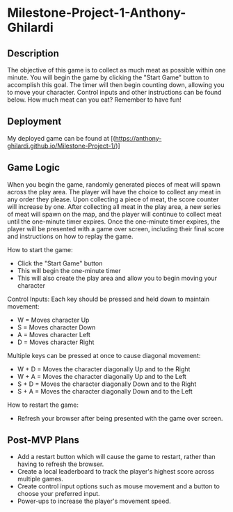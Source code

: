 # Milestone-Project-1-Anthony-Ghilardi

## Description

The objective of this game is to collect as much meat as possible within one minute. You will begin the game by clicking the "Start Game" button to accomplish this goal. The timer will then begin counting down, allowing you to move your character. Control inputs and other instructions can be found below. How much meat can you eat? Remember to have fun! 

## Deployment

My deployed game can be found at [(https://anthony-ghilardi.github.io/Milestone-Project-1/)]

## Game Logic

When you begin the game, randomly generated pieces of meat will spawn across the play area. The player will have the choice to collect any meat in any order they please. Upon collecting a piece of meat, the score counter will increase by one. After collecting all meat in the play area, a new series of meat will spawn on the map, and the player will continue to collect meat until the one-minute timer expires. Once the one-minute timer expires, the player will be presented with a game over screen, including their final score and instructions on how to replay the game.

How to start the game:
- Click the "Start Game" button
- This will begin the one-minute timer
- This will also create the play area and allow you to begin moving your character

Control Inputs:
Each key should be pressed and held down to maintain movement:

- W = Moves character Up
- S = Moves character Down
- A = Moves character Left
- D = Moves character Right

Multiple keys can be pressed at once to cause diagonal movement:

- W + D = Moves the character diagonally Up and to the Right
- W + A = Moves the character diagonally Up and to the Left
- S + D = Moves the character diagonally Down and to the Right
- S + A = Moves the character diagonally Down and to the Left

How to restart the game:
- Refresh your browser after being presented with the game over screen.

## Post-MVP Plans

- Add a restart button which will cause the game to restart, rather than having to refresh the browser.
- Create a local leaderboard to track the player's highest score across multiple games.
- Create control input options such as mouse movement and a button to choose your preferred input.
- Power-ups to increase the player's movement speed.